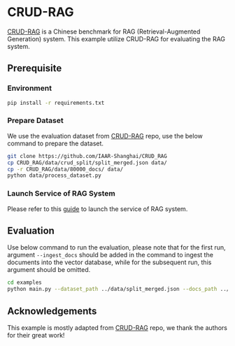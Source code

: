 # CRUD-RAG
[CRUD-RAG](https://arxiv.org/abs/2401.17043) is a Chinese benchmark for RAG (Retrieval-Augmented Generation) system. This example utilize CRUD-RAG for evaluating the RAG system.

## Prerequisite

### Environment
```bash
pip install -r requirements.txt
```

### Prepare Dataset
We use the evaluation dataset from [CRUD-RAG](https://github.com/IAAR-Shanghai/CRUD_RAG) repo, use the below command to prepare the dataset.
```bash
git clone https://github.com/IAAR-Shanghai/CRUD_RAG
cp CRUD_RAG/data/crud_split/split_merged.json data/
cp -r CRUD_RAG/data/80000_docs/ data/
python data/process_dataset.py
```

### Launch Service of RAG System
Please refer to this [guide](https://github.com/opea-project/GenAIExamples/blob/main/ChatQnA/README.md) to launch the service of RAG system.

## Evaluation
Use below command to run the evaluation, please note that for the first run, argument `--ingest_docs` should be added in the command to ingest the documents into the vector database, while for the subsequent run, this argument should be omitted.
```bash
cd examples
python main.py --dataset_path ../data/split_merged.json --docs_path ../data/80000_docs --ingest_docs
```

## Acknowledgements
This example is mostly adapted from [CRUD-RAG](https://github.com/IAAR-Shanghai/CRUD_RAG) repo, we thank the authors for their great work!